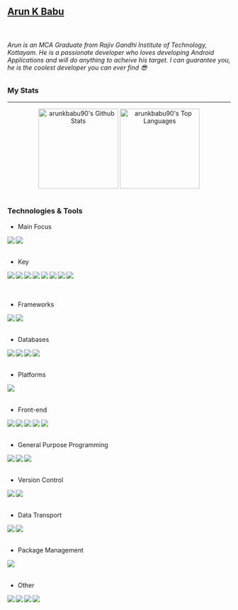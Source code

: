 ## <a href="https://arunkbabu90.github.io/">Arun K Babu</a>
<br>

###### Arun is an MCA Graduate from Rajiv Gandhi Institute of Technology, Kottayam. He is a passionate developer who loves developing Android Applications and will do anything to acheive his target. I can guarantee you, he is the coolest developer you can ever find 😎

### My Stats
---

<div style="text-align:center;">
  <img align="center" height="180px" alt="arunkbabu90's Github Stats" src="https://github-readme-stats.vercel.app/api?username=arunkbabu90&show_icons=true&hide_border=true&count_private=true&include_all_commits=true&bg_color=45,FFE53B,FF2525&title_color=000000&text_color=000000&icon_color=000000" />
  <img align="center" height="180px" alt="arunkbabu90's Top Languages" src="https://github-readme-stats.vercel.app/api/top-langs/?username=arunkbabu90&bg_color=45,212121,212121&title_color=e0e0e0&text_color=bdbdbd&icon_color=000000&layout=compact&hide_border=true" />
</div>

<br>

### Technologies & Tools

+ Main Focus
<img align="left" src="https://img.shields.io/badge/Advanced-Android-brightgreen">
<img align="left" src="https://img.shields.io/badge/Advanced-Android%20SDK-brightgreen">
<br><br>

+ Key

<img align="left" src="https://img.shields.io/badge/Intermediate-Pagination-blue">
<img align="left" src="https://img.shields.io/badge/Beginner-Dependency%20Injection-blue">
<img align="left" src="https://img.shields.io/badge/Beginner-Dagger2-blue">
<img align="left" src="https://img.shields.io/badge/Beginner-Hilt-blue">
<img align="left" src="https://img.shields.io/badge/Intermediate-MVVM-blue">
<img align="left" src="https://img.shields.io/badge/Intermediate-Material%20Design%202-blue">
<img align="left" src="https://img.shields.io/badge/Intermediate-Room-blue">
<img align="left" src="https://img.shields.io/badge/Beginner-Navigation--Component-blue">
<br><br><br>

+ Frameworks
<img align="left" src="https://img.shields.io/badge/Beginner-Flutter-blue">
<img align="left" src="https://img.shields.io/badge/Beginner-ReactJS-blue">
<br><br>

+ Databases

<img align="left" src="https://img.shields.io/badge/Intermediate-Firestore-yellow">
<img align="left" src="https://img.shields.io/badge/Intermediate-Firebase%20Realtime%20Database-yellow">
<img align="left" src="https://img.shields.io/badge/Intermediate-MySQL-yellow">
<img align="left" src="https://img.shields.io/badge/Intermediate-SQLite-yellow">
<br><br>

+ Platforms
<img align="left" src="https://img.shields.io/badge/Intermediate-Firebase-yellow">
<br><br>

+ Front-end

<img align="left" src="https://img.shields.io/badge/Intermediate-XML-orange">
<img align="left" src="https://img.shields.io/badge/Beginner-CSS-orange">
<img align="left" src="https://img.shields.io/badge/Beginner-Dart-orange">
<img align="left" src="https://img.shields.io/badge/Beginner-React-orange">
<img align="left" src="https://img.shields.io/badge/Beginner-HTML-orange">
<br><br>

+ General Purpose Programming

<img align="left" src="https://img.shields.io/badge/Intermediate-Kotlin-blue">
<img align="left" src="https://img.shields.io/badge/Intermediate-Java-orange">
<img align="left" src="https://img.shields.io/badge/Beginner-C-yellow">
<br><br>

+ Version Control

<img align="left" src="https://img.shields.io/badge/Intermediate-Git-brightgreen">
<img align="left" src="https://img.shields.io/badge/Advanced-Github-brightgreen">
<br><br>

+ Data Transport

<img align="left" src="https://img.shields.io/badge/Intermediate-REST API-brightgreen">
<img align="left" src="https://img.shields.io/badge/Intermediate-JSON-brightgreen">
<br><br>

+ Package Management

<img align="left" src="https://img.shields.io/badge/Intermediate-Gradle-brightgreen">
<br><br>

+ Other

<img align="left" src="https://img.shields.io/badge/Advanced-Android%20Studio-brightgreen">
<img align="left" src="https://img.shields.io/badge/Intermediate-IntelliJ%20IDEA-orange">
<img align="left" src="https://img.shields.io/badge/Beginner-Visual%20Studio-blue">
<img align="left" src="https://img.shields.io/badge/Intermediate-Atom-green">




